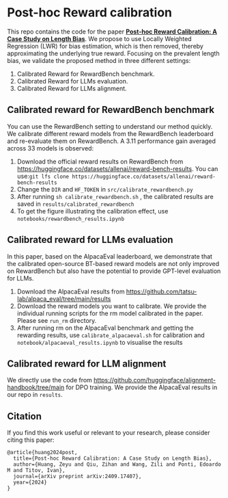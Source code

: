 # Post-hoc Reward calibration
This repo contains the code for the paper [**Post-hoc Reward Calibration: A Case Study on Length Bias**](https://arxiv.org/pdf/2409.17407). We propose to use Locally Weighted Regression (LWR) for bias estimation, which is then removed, thereby approximating the underlying true reward. Focusing on the prevalent length bias, we validate the proposed method in three different settings: 

1. Calibrated Reward for RewardBench benchmark.
2. Calibrated Reward for LLMs evaluation.
3. Calibrated Reward for LLMs alignment. 

## Calibrated reward for RewardBench benchmark

You can use the RewardBench setting to understand our method quickly. We calibrate different reward models from the RewardBench leaderboard and re-evaluate them on  RewardBench. A 3.11 performance gain averaged across 33 models is observed:

1. Download the official reward results on RewardBench from https://huggingface.co/datasets/allenai/reward-bench-results. You can use:`git lfs clone https://huggingface.co/datasets/allenai/reward-bench-results `
2. Change the `DIR` and `HF_TOKEN` in `src/calibrate_rewardbench.py`
3. After running `sh calibrate_rewardbench.sh` , the calibrated results are saved in `results/calibrated_rewardbench`
4. To get the figure illustrating the calibration effect, use `notebooks/rewardbench_results.ipynb`

## Calibrated reward for LLMs evaluation

In this paper, based on the AlpacaEval leaderboard, we demonstrate that the calibrated open-source BT-based reward models are not only improved on RewardBench but also have the potential to provide GPT-level evaluation for LLMs. 

1. Download the AlpacaEval results from https://github.com/tatsu-lab/alpaca_eval/tree/main/results
2. Download the reward models you want to calibrate. We provide the individual running scripts for the rm model calibrated in the paper. Please see `run_rm` directory.
3. After running rm on the AlpacaEval benchmark and getting the rewarding results, use `calibrate_alpacaeval.sh` for calibration and `notebook/alpacaeval_results.ipynb` to visualise the results

## Calibrated reward for LLM alignment

We directly use the code from https://github.com/huggingface/alignment-handbook/tree/main for DPO training. We provide the AlpacaEval results in our repo in `results`.

## Citation

If you find this work useful or relevant to your research, please consider citing this paper:

```
@article{huang2024post,
  title={Post-hoc Reward Calibration: A Case Study on Length Bias},
  author={Huang, Zeyu and Qiu, Zihan and Wang, Zili and Ponti, Edoardo M and Titov, Ivan},
  journal={arXiv preprint arXiv:2409.17407},
  year={2024}
}
```



